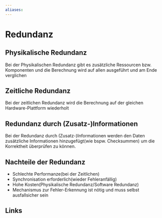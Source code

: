 ```yaml
---
aliases: 
---
```

# Redundanz 
## Physikalische Redundanz
Bei der Physikalischen Redundanz gibt es zusätzliche Ressourcen bzw. Komponenten und die Berechnung wird auf allen ausgeführt und am Ende verglichen
## Zeitliche Redundanz
Bei der zeitlichen Redundanz wird die Berechnung auf der gleichen Hardware-Plattform wiederholt
## Redundanz durch (Zusatz-)Informationen
Bei der Redundanz durch (Zusatz-)Informationen werden den Daten zusätzliche Informationen hinzugefügt(wie bspw. Checksummen) um die Korrektheit überprüfen zu können.

## Nachteile der Redundanz
- Schlechte Performanze(bei der Zeitlichen)
- Synchronisation erforderlich(wieder Fehleranfällig)
- Hohe Kosten(Physikalische Redundanz/Software Redundanz)
- Mechanismus zur Fehler-Erkennung ist nötig und muss selbst ausfallsicher sein
## Links